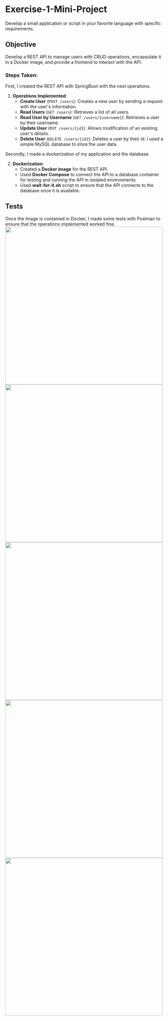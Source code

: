# Exercise-1-Mini-Project
Develop a small application or script in your favorite language with specific requirements.

## **Objective**
Develop a REST API to manage users with CRUD operations, encapsulate it in a Docker image, and provide a frontend to interact with the API.

### **Steps Taken**:
First, I created the REST API with SpringBoot with the next operations.
1. **Operations Implemented**:
     - **Create User** (`POST /users`): Creates a new user by sending a request with the user's information.
     - **Read Users** (`GET /users`): Retrieves a list of all users.
     - **Read User by Username** (`GET /users/{username}`): Retrieves a user by their username.
     - **Update User** (`PUT /users/{id}`): Allows modification of an existing user's details.
     - **Delete User** (`DELETE /users/{id}`): Deletes a user by their id.
I used a simple MySQL database to store the user data.

Secondly, I made a dockerization of my application and the database.

2. **Dockerization**:
   - Created a **Docker image** for the REST API.
   - Used **Docker Compose** to connect the API to a database container for testing and running the API in isolated environments.
   - Used **wait-for-it.sh** script to ensure that the API connects to the database once it is available.

<h2>Tests</h2>
Once the Image is contained in Docker, I made some tests with Postman to ensure that the operations implemented worked fine.

<img src="https://github.com/user-attachments/assets/ecaf47ed-3b6b-4f39-969c-06eac952aabe" width="500"/>
<img src="https://github.com/user-attachments/assets/5bfd5ff4-15f1-4b60-87f1-fc3e1bbed736" width="500"/>
<img src="https://github.com/user-attachments/assets/30ab765a-2338-4f13-a3d8-32966a82e4a2" width="500"/>
<img src="https://github.com/user-attachments/assets/982ce082-d681-4a2b-a414-7e75479cfd99" width="500"/>
<img src="https://github.com/user-attachments/assets/4d67eda0-4064-4f19-91c4-05d7aa05641e" width="500"/>
